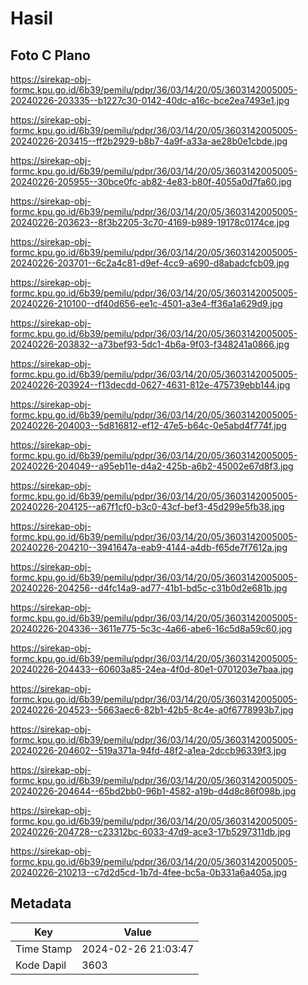 # Hasil

## Foto C Plano

https://sirekap-obj-formc.kpu.go.id/6b39/pemilu/pdpr/36/03/14/20/05/3603142005005-20240226-203335--b1227c30-0142-40dc-a16c-bce2ea7493e1.jpg

https://sirekap-obj-formc.kpu.go.id/6b39/pemilu/pdpr/36/03/14/20/05/3603142005005-20240226-203415--ff2b2929-b8b7-4a9f-a33a-ae28b0e1cbde.jpg

https://sirekap-obj-formc.kpu.go.id/6b39/pemilu/pdpr/36/03/14/20/05/3603142005005-20240226-205955--30bce0fc-ab82-4e83-b80f-4055a0d7fa60.jpg

https://sirekap-obj-formc.kpu.go.id/6b39/pemilu/pdpr/36/03/14/20/05/3603142005005-20240226-203623--8f3b2205-3c70-4169-b989-19178c0174ce.jpg

https://sirekap-obj-formc.kpu.go.id/6b39/pemilu/pdpr/36/03/14/20/05/3603142005005-20240226-203701--6c2a4c81-d9ef-4cc9-a690-d8abadcfcb09.jpg

https://sirekap-obj-formc.kpu.go.id/6b39/pemilu/pdpr/36/03/14/20/05/3603142005005-20240226-210100--df40d656-ee1c-4501-a3e4-ff36a1a629d9.jpg

https://sirekap-obj-formc.kpu.go.id/6b39/pemilu/pdpr/36/03/14/20/05/3603142005005-20240226-203832--a73bef93-5dc1-4b6a-9f03-f348241a0866.jpg

https://sirekap-obj-formc.kpu.go.id/6b39/pemilu/pdpr/36/03/14/20/05/3603142005005-20240226-203924--f13decdd-0627-4631-812e-475739ebb144.jpg

https://sirekap-obj-formc.kpu.go.id/6b39/pemilu/pdpr/36/03/14/20/05/3603142005005-20240226-204003--5d816812-ef12-47e5-b64c-0e5abd4f774f.jpg

https://sirekap-obj-formc.kpu.go.id/6b39/pemilu/pdpr/36/03/14/20/05/3603142005005-20240226-204049--a95eb11e-d4a2-425b-a6b2-45002e67d8f3.jpg

https://sirekap-obj-formc.kpu.go.id/6b39/pemilu/pdpr/36/03/14/20/05/3603142005005-20240226-204125--a67f1cf0-b3c0-43cf-bef3-45d299e5fb38.jpg

https://sirekap-obj-formc.kpu.go.id/6b39/pemilu/pdpr/36/03/14/20/05/3603142005005-20240226-204210--3941647a-eab9-4144-a4db-f65de7f7612a.jpg

https://sirekap-obj-formc.kpu.go.id/6b39/pemilu/pdpr/36/03/14/20/05/3603142005005-20240226-204256--d4fc14a9-ad77-41b1-bd5c-c31b0d2e681b.jpg

https://sirekap-obj-formc.kpu.go.id/6b39/pemilu/pdpr/36/03/14/20/05/3603142005005-20240226-204336--3611e775-5c3c-4a66-abe6-16c5d8a59c60.jpg

https://sirekap-obj-formc.kpu.go.id/6b39/pemilu/pdpr/36/03/14/20/05/3603142005005-20240226-204433--60603a85-24ea-4f0d-80e1-0701203e7baa.jpg

https://sirekap-obj-formc.kpu.go.id/6b39/pemilu/pdpr/36/03/14/20/05/3603142005005-20240226-204523--5663aec6-82b1-42b5-8c4e-a0f6778993b7.jpg

https://sirekap-obj-formc.kpu.go.id/6b39/pemilu/pdpr/36/03/14/20/05/3603142005005-20240226-204602--519a371a-94fd-48f2-a1ea-2dccb96339f3.jpg

https://sirekap-obj-formc.kpu.go.id/6b39/pemilu/pdpr/36/03/14/20/05/3603142005005-20240226-204644--65bd2bb0-96b1-4582-a19b-d4d8c86f098b.jpg

https://sirekap-obj-formc.kpu.go.id/6b39/pemilu/pdpr/36/03/14/20/05/3603142005005-20240226-204728--c23312bc-6033-47d9-ace3-17b5297311db.jpg

https://sirekap-obj-formc.kpu.go.id/6b39/pemilu/pdpr/36/03/14/20/05/3603142005005-20240226-210213--c7d2d5cd-1b7d-4fee-bc5a-0b331a6a405a.jpg


## Metadata

| Key        | Value               |
| ---------- | ------------------- |
| Time Stamp | 2024-02-26 21:03:47 |
| Kode Dapil | 3603                |




